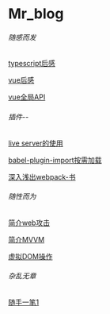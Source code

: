 # Mr_blog
<h6>随感而发</h6>
<p><a href='https://github.com/Mr-jili/Mr-jili.github.io/issues/1'>typescript后感</a></p>
<p><a href='https://github.com/Mr-jili/Mr-jili.github.io/issues/2'>vue后感</a></p>
<p><a href='https://github.com/Mr-jili/Mr-jili.github.io/issues/4'>vue全局API</a></p>
<h6>插件--</h6>
<p><a href='https://github.com/Mr-jili/Mr-jili.github.io/issues/3'>live server的使用</a></p>
<p><a href='https://github.com/Mr-jili/Mr-jili.github.io/issues/5'>babel-plugin-import按需加载</a></p>
<p><a href='http://webpack.wuhaolin.cn/'>深入浅出webpack-书</a></p>
<h6>随性而为</h6>
<p><a href='https://github.com/Mr-jili/Mr-jili.github.io/issues/6'>简介web攻击</a></p>
<p><a href='https://github.com/Mr-jili/Mr-jili.github.io/issues/7'>简介MVVM</a></p>
<p><a href='https://github.com/Mr-jili/Mr-jili.github.io/issues/8'>虚拟DOM操作</a></p>
<h6>杂乱无章</h6>
<p><a href='https://github.com/Mr-jili/Mr-jili.github.io/issues/9'>随手一笔1</a></p>
